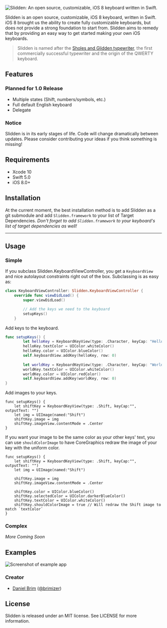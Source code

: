 
![Slidden: An open source, customizable, iOS 8 keyboard written in Swift.](https://github.com/Brimizer/Slidden/blob/master/assets/slidden.png)

Slidden is an open source, customizable, iOS 8 keyboard, written in Swift.
iOS 8 brought us the ability to create fully customizable keyboards, but does not provide a strong foundation to start from. 
Slidden aims to remedy that by providing an easy way to get started making your own iOS keyboards. 

> Slidden is named after the [Sholes and Glidden typewriter](http://en.wikipedia.org/wiki/Sholes_and_Glidden_typewriter), the first commercially successful typewriter and the origin of the QWERTY keyboard.

## Features

### Planned for 1.0 Release
- Multiple states (Shift, numbers/symbols, etc.)
- Full default English keyboard
- Delegate

### Notice
Slidden is in its early stages of life. Code will change dramatically between updates. 
Please consider contributing your ideas if you think something is missing!

## Requirements
- Xcode 10
- Swift 5.0
- iOS 8.0+

## Installation
At the current moment, the best installation method is to add Slidden as a git submodule and add `Slidden.framework` to your list of Target Dependencies. 
_Don't forget to add `Slidden.framework` to your keyboard's list of target dependencies as well!_

---

## Usage

### Simple

If you subclass Slidden.KeyboardViewController, you get a `KeyboardView` and nice autolayout constraints right out of the box. Subclassing is as easy as:

```swift
class KeyboardViewController: Slidden.KeyboardViewController {
    override func viewDidLoad() {
        super.viewDidLoad()

        // Add the keys we need to the keyboard
        setupKeys()
    }
```

Add keys to the keyboard.
```swift
func setupKeys() {
        let helloKey = KeyboardKeyView(type: .Character, keyCap: "Hello", outputText: "Hello")
        helloKey.textColor = UIColor.whiteColor()
        helloKey.color = UIColor.blueColor()
        self.keyboardView.addKey(helloKey, row: 0)
        
        let worldKey = KeyboardKeyView(type: .Character, keyCap: "World", outputText: "World")
        worldKey.textColor = UIColor.whiteColor()
        worldKey.color = UIColor.redColor()
        self.keyboardView.addKey(worldKey, row: 0)
}
```

Add images to your keys. 
```
func setupKeys() {
	let shiftKey = KeyboardKeyView(type: .Shift, keyCap:"", outputText: "")
    let img = UIImage(named:"Shift")
    shiftKey.image = img
    shiftKey.imageView.contentMode = .Center
}
```

If you want your image to be the same color as your other keys' text, you can use `shouldColorImage` to have CoreGraphics redraw the image of your key with the uniform color. 
```
func setupKeys() {
	let shiftKey = KeyboardKeyView(type: .Shift, keyCap:"", outputText: "")
    let img = UIImage(named:"Shift")
    
    shiftKey.image = img
    shiftKey.imageView.contentMode = .Center
    
    shiftKey.color = UIColor.blueColor()
    shiftKey.selectedColor = UIColor.darkerBlueColor()
    shiftKey.textColor = UIColor.whiteColor()
    shiftKey.shouldColorImage = true // Will redraw the Shift image to match `textColor`
}
```

### Complex
_More Coming Soon_

## Examples
![Screenshot of example app](https://github.com/Brimizer/Slidden/blob/master/assets/screenshot.png)

### Creator

- [Daniel Brim](http://github.com/brimizer) ([@brimizer](https://twitter.com/brimizer))

## License

Slidden is released under an MIT license. See LICENSE for more information.
